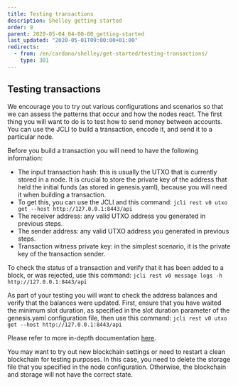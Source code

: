 ```yaml
---
title: Testing transactions
description: Shelley getting started
order: 9
parent: 2020-05-04_04-00-00_getting-started
last_updated: "2020-05-01T09:00:00+01:00"
redirects:
  - from: /en/cardano/shelley/get-started/testing-transactions/
    type: 301
---
```

## Testing transactions

We encourage you to try out various configurations and scenarios so 
that we can assess the patterns that occur and how the nodes react. 
The first thing you will want to do is to test how to send money between
accounts. You can use the JCLI to build a transaction, encode it, and 
send it to a particular node.

Before you build a transaction you will need to have the following information:

- The input transaction hash: this is usually the UTXO that is 
currently stored in a node. It is crucial to store the private key of 
the address that held the initial funds (as stored in genesis.yaml), 
because you will need it when building a transaction.
- To get this, you can use the JCLI and this command: 
  `jcli rest v0 utxo get --host http://127.0.0.1:8443/api`
- The receiver address: any valid UTXO address you generated in previous steps.
- The sender address: any valid UTXO address you generated in previous steps.
- Transaction witness private key: in the simplest scenario, it is the private key of the transaction sender.

To check the status of a transaction and verify that it has been added to a block, or was rejected, use this command: 
`jcli rest v0 message logs -h http://127.0.0.1:8443/api`

As part of your testing you will want to check the address balances and verify that the balances were updated. First, ensure that you have waited the minimum slot duration, as specified in the slot duration parameter of the genesis.yaml configuration file, then use this command: 
`jcli rest v0 utxo get --host http://127.0.0.1:8443/api`

Please refer to more in-depth documentation [here](https://input-output-hk.github.io/jormungandr/jcli/transaction.html).

You may want to try out new blockchain settings or need to restart a 
clean blockchain for testing purposes. In this case, you need to delete 
the storage file that you specified in the node configuration. 
Otherwise, the blockchain and storage will not have the correct state.
